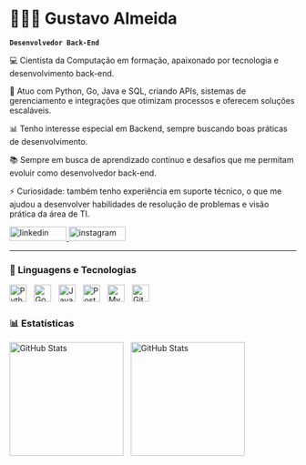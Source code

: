 # 👨🏻‍💻 Gustavo Almeida

**`Desenvolvedor Back-End`**

💻 Cientista da Computação em formação, apaixonado por tecnologia e desenvolvimento back-end.

🚀 Atuo com Python, Go, Java e SQL, criando APIs, sistemas de gerenciamento e integrações que otimizam processos e oferecem soluções escaláveis.

📊 Tenho interesse especial em Backend, sempre buscando boas práticas de desenvolvimento.

📚 Sempre em busca de aprendizado contínuo e desafios que me permitam evoluir como desenvolvedor back-end.

⚡ Curiosidade: também tenho experiência em suporte técnico, o que me ajudou a desenvolver habilidades de resolução de problemas e visão prática da área de TI.


<p align="left">
    <a href="https://www.linkedin.com/in/gustavo-henrique-de-almeida-pereira-597ba3248/">
        <img 
            alt="linkedin" 
            title="Meu perfil no LinkedIn" 
            width="100px"
            height="25px"  
            src="https://custom-icon-badges.demolab.com/badge/LinkedIn-0077B5?logo=linkedin&logoColor=white"
        />
    </a>
    <a href="https://www.instagram.com/gualmeida._/">
        <img 
            alt="instagram" 
            title="Instagram" 
            width="100px" 
            height="25px"  
            src="https://custom-icon-badges.demolab.com/badge/Instagram-FF0069?logo=instagram&logoColor=white"
        />
    </a>
</p>

---

### 🤖 Linguagens e Tecnologias

<img 
    align="left" 
    alt="Python" 
    title="Python"
    width="30px" 
    style="padding-right: 10px;" 
    src="https://cdn.jsdelivr.net/gh/devicons/devicon@latest/icons/python/python-original.svg" 
/>
<img 
    align="left" 
    alt="Go"
    title="Go" 
    width="30px" 
    style="padding-right: 10px;" 
    src="https://cdn.jsdelivr.net/gh/devicons/devicon@latest/icons/go/go-original.svg"
/>
<img 
    align="left" 
    alt="Java" 
    title="Java"
    width="30px" 
    style="padding-right: 10px;" 
    src="https://cdn.jsdelivr.net/gh/devicons/devicon@latest/icons/java/java-original.svg"        
/>
<img 
    align="left" 
    alt="PostgreSQL" 
    title="PostgreSQL"
    width="30px" 
    style="padding-right: 10px;" 
    src="https://cdn.jsdelivr.net/gh/devicons/devicon@latest/icons/postgresql/postgresql-plain.svg"
/>
<img 
    align="left" 
    alt="MySQL" 
    title="MySQL"
    width="30px" 
    style="padding-right: 10px;" 
    src="https://cdn.jsdelivr.net/gh/devicons/devicon@latest/icons/mysql/mysql-original.svg"
/>
<img 
    align="left" 
    alt="Git" 
    title="Git"
    width="30px" 
    style="padding-right: 10px;" 
    src="https://cdn.jsdelivr.net/gh/devicons/devicon@latest/icons/git/git-original.svg"
/>
<br/>
<br/>

### 📊 Estatísticas

<p>
  <img 
    align="left" 
    alt="GitHub Stats" 
    height="200" 
    style="padding-right: 10px;" 
    src="https://github-readme-stats.vercel.app/api?username=gutelo&show_icons=true&theme=tokyonight&include_all_commits=true&locale=pt-br" 
  />

<img 
    align="left" 
    alt="GitHub Stats" 
    height="200" 
    src="https://github-readme-stats.vercel.app/api/top-langs/?username=gutelo&theme=tokyonight&layout=compact&custom_title=Tecnologias&langs_count=9"
  />

</p>